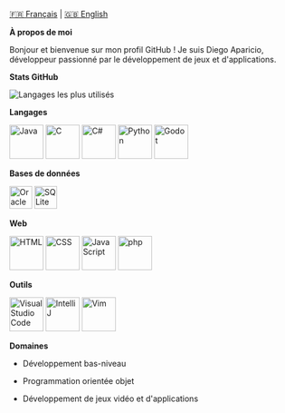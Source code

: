 [🇫🇷 Français](./README.md) | [🇬🇧 English](./README.en.md)

**À propos de moi**

Bonjour et bienvenue sur mon profil GitHub !
Je suis Diego Aparicio, développeur passionné par le développement de jeux et d'applications.


**Stats GitHub**

![Langages les plus utilisés](https://github-readme-stats.vercel.app/api/top-langs/?username=D-l-E-G-O&layout=compact&theme=radical&size_weight=0.5&count_weight=0.5)


**Langages**

<div>
	<img width="60" src="https://raw.githubusercontent.com/marwin1991/profile-technology-icons/refs/heads/main/icons/java.png" alt="Java" title="Java"/>
	<img width="60" src="https://raw.githubusercontent.com/marwin1991/profile-technology-icons/refs/heads/main/icons/c.png" alt="C" title="C"/>
	<img width="60" src="https://raw.githubusercontent.com/marwin1991/profile-technology-icons/refs/heads/main/icons/c%23.png" alt="C#" title="C#"/>
	<img width="60" src="https://raw.githubusercontent.com/marwin1991/profile-technology-icons/refs/heads/main/icons/python.png" alt="Python" title="Python"/>
	<img width="60" src="https://raw.githubusercontent.com/marwin1991/profile-technology-icons/refs/heads/main/icons/godot.png" alt="Godot" title="Godot"/>
</div>

**Bases de données**

<img src="https://raw.githubusercontent.com/marwin1991/profile-technology-icons/refs/heads/main/icons/oracle.png" alt="Oracle" width="40"/>
<img src="https://raw.githubusercontent.com/marwin1991/profile-technology-icons/refs/heads/main/icons/sqlite.png" alt="SQLite" width="40"/>


**Web**

<div>
	<img width="60" src="https://raw.githubusercontent.com/marwin1991/profile-technology-icons/refs/heads/main/icons/html.png" alt="HTML" title="HTML"/>
	<img width="60" src="https://raw.githubusercontent.com/marwin1991/profile-technology-icons/refs/heads/main/icons/css.png" alt="CSS" title="CSS"/>
	<img width="60" src="https://raw.githubusercontent.com/marwin1991/profile-technology-icons/refs/heads/main/icons/javascript.png" alt="JavaScript" title="JavaScript"/>
	<img width="60" src="https://raw.githubusercontent.com/marwin1991/profile-technology-icons/refs/heads/main/icons/php.png" alt="php" title="php"/>
</div>


**Outils**

<div>
	<img width="60" src="https://raw.githubusercontent.com/marwin1991/profile-technology-icons/refs/heads/main/icons/visual_studio_code.png" alt="Visual Studio Code" title="Visual Studio Code"/>
	<img width="60" src="https://raw.githubusercontent.com/marwin1991/profile-technology-icons/refs/heads/main/icons/intellij.png" alt="IntelliJ" title="IntelliJ"/>
	<img width="60" src="https://raw.githubusercontent.com/marwin1991/profile-technology-icons/refs/heads/main/icons/vim.png" alt="Vim" title="Vim"/>
</div>


**Domaines**

- Développement bas-niveau

- Programmation orientée objet

- Développement de jeux vidéo et d'applications
